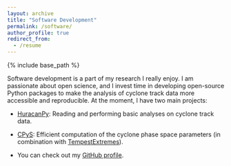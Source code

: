 ```yaml
---
layout: archive
title: "Software Development"
permalink: /software/
author_profile: true
redirect_from:
  - /resume
---
```


{% include base_path %}

Software development is a part of my research I really enjoy. 
I am passionate about open science, and I invest time in developing open-source Python packages to make the analysis of cyclone track data more accessible and reproducible. 
At the moment, I have two main projects: 
* [HuracanPy](https://github.com/Huracan-project/huracanpy): Reading and performing basic analyses on cyclone track data.
* [CPyS](https://github.com/stella-bourdin/CPyS): Efficient computation of the cyclone phase space parameters (in combination with [TempestExtremes](https://climate.ucdavis.edu/tempestextremes.php)).

* You can check out my [GitHub profile](https://github.com/stella-bourdin).

